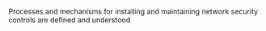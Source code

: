 Processes and mechanisms for installing and maintaining network security controls are defined and understood
